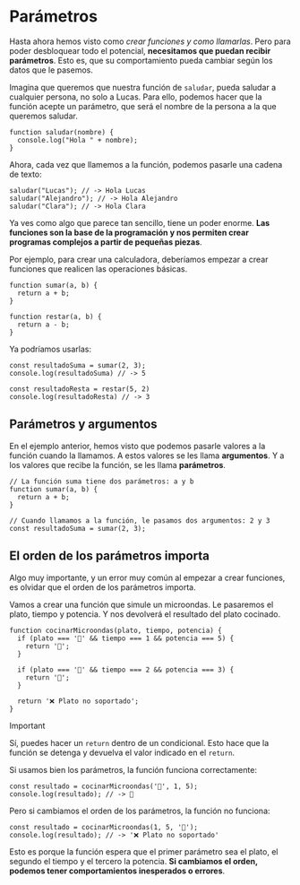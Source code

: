 # Parámetros

Hasta ahora hemos visto como _crear funciones y como llamarlas_. Pero para poder desbloquear todo el potencial, **necesitamos que puedan recibir parámetros**. Esto es, que su comportamiento pueda cambiar según los datos que le pasemos.

Imagina que queremos que nuestra función de `saludar`, pueda saludar a cualquier persona, no solo a Lucas. Para ello, podemos hacer que la función acepte un parámetro, que será el nombre de la persona a la que queremos saludar.

```js:line-numbers
function saludar(nombre) {
  console.log("Hola " + nombre);
}
```

Ahora, cada vez que llamemos a la función, podemos pasarle una cadena de texto:

```js:line-numbers
saludar("Lucas"); // -> Hola Lucas
saludar("Alejandro"); // -> Hola Alejandro
saludar("Clara"); // -> Hola Clara
```

Ya ves como algo que parece tan sencillo, tiene un poder enorme. **Las funciones son la base de la programación y nos permiten crear programas complejos a partir de pequeñas piezas**.

Por ejemplo, para crear una calculadora, deberíamos empezar a crear funciones que realicen las operaciones básicas.

```js:line-numbers
function sumar(a, b) {
  return a + b;
}

function restar(a, b) {
  return a - b;
}
```

Ya podríamos usarlas:

```js:line-numbers
const resultadoSuma = sumar(2, 3);
console.log(resultadoSuma) // -> 5

const resultadoResta = restar(5, 2)
console.log(resultadoResta) // -> 3
```

## Parámetros y argumentos

En el ejemplo anterior, hemos visto que podemos pasarle valores a la función cuando la llamamos. A estos valores se les llama **argumentos**. Y a los valores que recibe la función, se les llama **parámetros**.

```js:line-numbers
// La función suma tiene dos parámetros: a y b
function sumar(a, b) {
  return a + b;
}

// Cuando llamamos a la función, le pasamos dos argumentos: 2 y 3
const resultadoSuma = sumar(2, 3);
```

## El orden de los parámetros importa

Algo muy importante, y un error muy común al empezar a crear funciones, es olvidar que el orden de los parámetros importa.

Vamos a crear una función que simule un microondas. Le pasaremos el plato, tiempo y potencia. Y nos devolverá el resultado del plato cocinado.

```js:line-numbers
function cocinarMicroondas(plato, tiempo, potencia) {
  if (plato === '🐥' && tiempo === 1 && potencia === 5) {
    return '🍗';
  }

  if (plato === '🥚' && tiempo === 2 && potencia === 3) {
    return '🍳';
  }

  return '❌ Plato no soportado';
}
```

> [!IMPORTANT]
> Sí, puedes hacer un `return` dentro de un condicional. Esto hace que la función se detenga y devuelva el valor indicado en el `return`.

Si usamos bien los parámetros, la función funciona correctamente:

```js:line-numbers
const resultado = cocinarMicroondas('🐥', 1, 5);
console.log(resultado); // -> 🍗
```

Pero si cambiamos el orden de los parámetros, la función no funciona:

```js:line-numbers
const resultado = cocinarMicroondas(1, 5, '🐥');
console.log(resultado); // -> '❌ Plato no soportado'
```

Esto es porque la función espera que el primer parámetro sea el plato, el segundo el tiempo y el tercero la potencia. **Si cambiamos el orden, podemos tener comportamientos inesperados o errores**.
